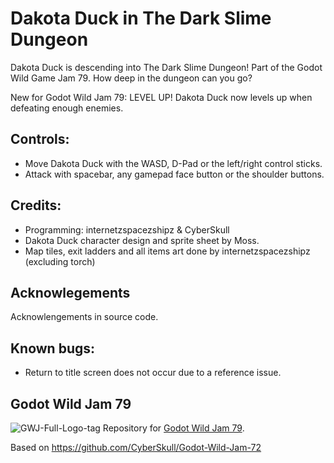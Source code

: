 # Dakota Duck in The Dark Slime Dungeon
Dakota Duck is descending into The Dark Slime Dungeon! Part of the Godot Wild Game Jam 79. How deep in the dungeon can you go?

New for Godot Wild Jam 79: LEVEL UP! Dakota Duck now levels up when defeating enough enemies.

## Controls:
* Move Dakota Duck with the WASD, D-Pad or the left/right control sticks.
* Attack with spacebar, any gamepad face button or the shoulder buttons.

## Credits:
* Programming: internetzspacezshipz & CyberSkull
* Dakota Duck character design and sprite sheet by Moss.
* Map tiles, exit ladders and all items art done by internetzspacezshipz (excluding torch)

## Acknowlegements
Acknowlengements in source code.

## Known bugs:
* Return to title screen does not occur due to a reference issue.

## Godot Wild Jam 79
![GWJ-Full-Logo-tag](GWJ/GWJ-Full-Logo-tag.svg)
Repository for [Godot Wild Jam 79](https://itch.io/jam/godot-wild-jam-79).

Based on https://github.com/CyberSkull/Godot-Wild-Jam-72



